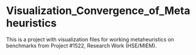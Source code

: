 # Visualization_Convergence_of_Metaheuristics
This is a project with visualization files for working metaheuristics on benchmarks from Project #1522, Research Work (HSE/MIEM).
